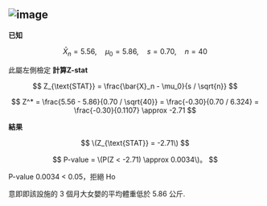 
![image](https://github.com/user-attachments/assets/6c79a011-61e6-4b4e-9298-c22b0f5b064a)
---

**已知**

$$
\bar{X}_n = 5.56, \quad \mu_0 = 5.86, \quad s = 0.70, \quad n = 40
$$

此屬左側檢定
**計算Z-stat**

$$
Z_{\text{STAT}} = \frac{\bar{X}_n - \mu_0}{s / \sqrt{n}}
$$

$$
Z^* = \frac{5.56 - 5.86}{0.70 / \sqrt{40}} = \frac{-0.30}{0.70 / 6.324} = \frac{-0.30}{0.1107} \approx -2.71
$$

**結果**

$$
\(Z_{\text{STAT}} = -2.71\)
$$

$$
P-value = \(P(Z < -2.71) \approx 0.0034\)。
$$

P-value 0.0034 < 0.05，拒絕 Ho

意即即該設施的 3 個月大女嬰的平均體重低於 5.86 公斤.
